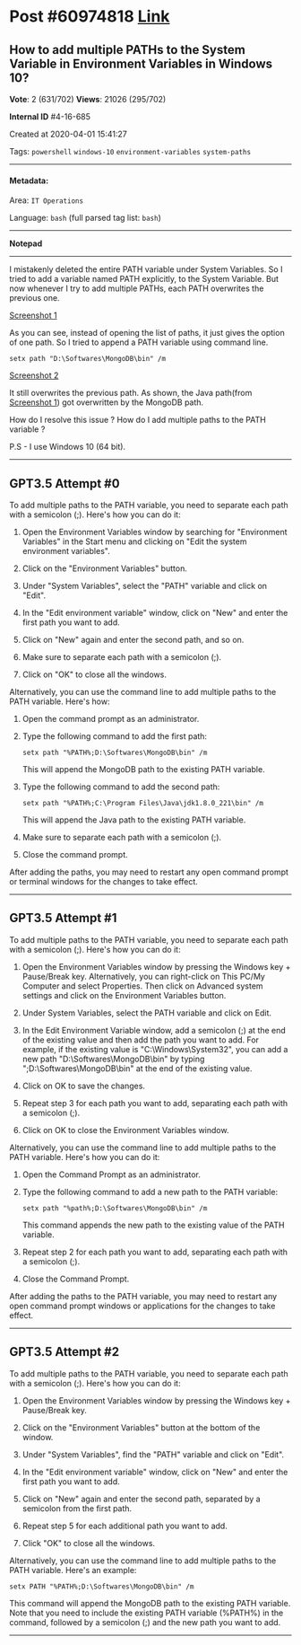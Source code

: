 
# Post \#60974818 [Link](https://stackoverflow.com/questions/60974818/)

## How to add multiple PATHs to the System Variable in Environment Variables in Windows 10?

**Vote**: 2 (631/702) **Views**: 21026 (295/702) 

**Internal ID** \#4-16-685

Created at 2020-04-01 15:41:27

Tags: `powershell` `windows-10` `environment-variables` `system-paths`

----------

#### Metadata:

Area: `IT Operations`

Language: `bash` (full parsed tag list: `bash`)

----------

**Notepad**


----------

I mistakenly deleted the entire PATH variable under System Variables. So I tried to add a variable named PATH explicitly, to the System Variable. But now whenever I try to add multiple PATHs, each PATH overwrites the previous one.

[Screenshot 1](https://i.stack.imgur.com/4V1aj.jpg)

As you can see, instead of opening the list of paths, it just gives the option of one path. So I tried to append a PATH variable using command line.

`setx path "D:\Softwares\MongoDB\bin" /m`

[Screenshot 2](https://i.stack.imgur.com/yGnnk.jpg)

It still overwrites the previous path. As shown, the Java path(from [Screenshot 1](https://i.stack.imgur.com/4V1aj.jpg)) got overwritten by the MongoDB path.

How do I resolve this issue ? How do I add multiple paths to the PATH variable ?

P.S - I use Windows 10 (64 bit).


----------
        
## GPT3.5 Attempt \#0

To add multiple paths to the PATH variable, you need to separate each path with a semicolon (;). Here's how you can do it:

1. Open the Environment Variables window by searching for "Environment Variables" in the Start menu and clicking on "Edit the system environment variables".

2. Click on the "Environment Variables" button.

3. Under "System Variables", select the "PATH" variable and click on "Edit".

4. In the "Edit environment variable" window, click on "New" and enter the first path you want to add.

5. Click on "New" again and enter the second path, and so on.

6. Make sure to separate each path with a semicolon (;).

7. Click on "OK" to close all the windows.

Alternatively, you can use the command line to add multiple paths to the PATH variable. Here's how:

1. Open the command prompt as an administrator.

2. Type the following command to add the first path:

   `setx path "%PATH%;D:\Softwares\MongoDB\bin" /m`

   This will append the MongoDB path to the existing PATH variable.

3. Type the following command to add the second path:

   `setx path "%PATH%;C:\Program Files\Java\jdk1.8.0_221\bin" /m`

   This will append the Java path to the existing PATH variable.

4. Make sure to separate each path with a semicolon (;).

5. Close the command prompt.

After adding the paths, you may need to restart any open command prompt or terminal windows for the changes to take effect.

--------

## GPT3.5 Attempt \#1

To add multiple paths to the PATH variable, you need to separate each path with a semicolon (;). Here's how you can do it:

1. Open the Environment Variables window by pressing the Windows key + Pause/Break key. Alternatively, you can right-click on This PC/My Computer and select Properties. Then click on Advanced system settings and click on the Environment Variables button.

2. Under System Variables, select the PATH variable and click on Edit.

3. In the Edit Environment Variable window, add a semicolon (;) at the end of the existing value and then add the path you want to add. For example, if the existing value is "C:\Windows\System32", you can add a new path "D:\Softwares\MongoDB\bin" by typing ";D:\Softwares\MongoDB\bin" at the end of the existing value.

4. Click on OK to save the changes.

5. Repeat step 3 for each path you want to add, separating each path with a semicolon (;).

6. Click on OK to close the Environment Variables window.

Alternatively, you can use the command line to add multiple paths to the PATH variable. Here's how you can do it:

1. Open the Command Prompt as an administrator.

2. Type the following command to add a new path to the PATH variable:

   `setx path "%path%;D:\Softwares\MongoDB\bin" /m`

   This command appends the new path to the existing value of the PATH variable.

3. Repeat step 2 for each path you want to add, separating each path with a semicolon (;).

4. Close the Command Prompt.

After adding the paths to the PATH variable, you may need to restart any open command prompt windows or applications for the changes to take effect.

--------

## GPT3.5 Attempt \#2

To add multiple paths to the PATH variable, you need to separate each path with a semicolon (;). Here's how you can do it:

1. Open the Environment Variables window by pressing the Windows key + Pause/Break key.

2. Click on the "Environment Variables" button at the bottom of the window.

3. Under "System Variables", find the "PATH" variable and click on "Edit".

4. In the "Edit environment variable" window, click on "New" and enter the first path you want to add.

5. Click on "New" again and enter the second path, separated by a semicolon from the first path.

6. Repeat step 5 for each additional path you want to add.

7. Click "OK" to close all the windows.

Alternatively, you can use the command line to add multiple paths to the PATH variable. Here's an example:

`setx PATH "%PATH%;D:\Softwares\MongoDB\bin" /m`

This command will append the MongoDB path to the existing PATH variable. Note that you need to include the existing PATH variable (%PATH%) in the command, followed by a semicolon (;) and the new path you want to add.

--------
